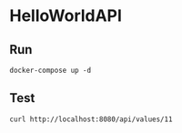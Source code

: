# HelloWorldAPI

## Run
```
docker-compose up -d
```

## Test
```
curl http://localhost:8080/api/values/11
```
